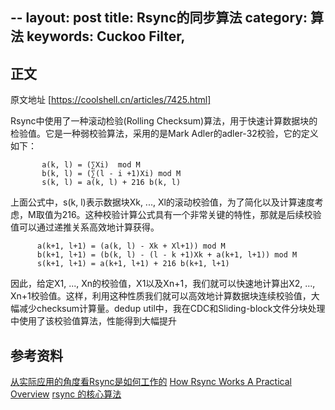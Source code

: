 --
layout: post
title: Rsync的同步算法
category: 算法
keywords: Cuckoo Filter,
---


## 正文

原文地址 [https://coolshell.cn/articles/7425.html]



Rsync中使用了一种滚动检验(Rolling Checksum)算法，用于快速计算数据块的检验值。它是一种弱校验算法，采用的是Mark Adler的adler-32校验，它的定义如下：

```
       a(k, l) = (∑Xi)  mod M   
       b(k, l) = (∑(l - i +1)Xi) mod M
       s(k, l) = a(k, l) + 216 b(k, l)
```       
上面公式中，s(k, l)表示数据块Xk, ..., Xl的滚动校验值，为了简化以及计算速度考虑，M取值为216。这种校验计算公式具有一个非常关键的特性，那就是后续校验值可以通过递推关系高效地计算获得。

```
      a(k+1, l+1) = (a(k, l) - Xk + Xl+1)) mod M
      b(k+1, l+1) = (b(k, l) - (l - k +1)Xk + a(k+1, l+1)) mod M
      s(k+1, l+1) = a(k+1, l+1) + 216 b(k+1, l+1)
```  

因此，给定X1, ..., Xn的校验值，X1以及Xn+1，我们就可以快速地计算出X2, ..., Xn+1校验值。这样，利用这种性质我们就可以高效地计算数据块连续校验值，大幅减少checksum计算量。dedup util中，我在CDC和Sliding-block文件分块处理中使用了该校验值算法，性能得到大幅提升



## 参考资料
[从实际应用的角度看Rsync是如何工作的](http://edu.gimoo.net/u/20080910/4b8bc65c33216.shtml)
[How Rsync Works A Practical Overview](https://rsync.samba.org/how-rsync-works.html)
[rsync 的核心算法](http://www.cnblogs.com/itech/archive/2012/09/01/2667154.html)